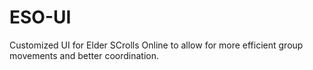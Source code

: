 ESO-UI
======

Customized UI for Elder SCrolls Online to allow for more efficient group movements and better coordination.
